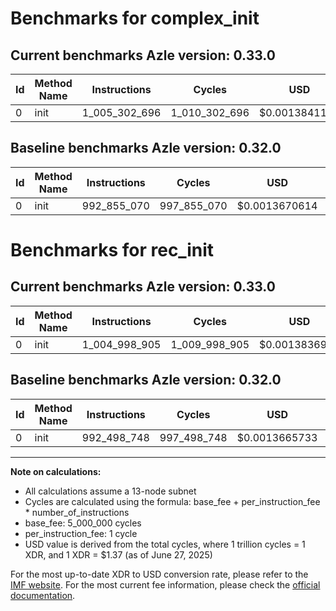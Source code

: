 # Benchmarks for complex_init

## Current benchmarks Azle version: 0.33.0

| Id  | Method Name | Instructions  | Cycles        | USD           | USD/Million Calls | Change                               |
| --- | ----------- | ------------- | ------------- | ------------- | ----------------- | ------------------------------------ |
| 0   | init        | 1_005_302_696 | 1_010_302_696 | $0.0013841147 | $1_384.11         | <font color="red">+12_447_626</font> |

## Baseline benchmarks Azle version: 0.32.0

| Id  | Method Name | Instructions | Cycles      | USD           | USD/Million Calls |
| --- | ----------- | ------------ | ----------- | ------------- | ----------------- |
| 0   | init        | 992_855_070  | 997_855_070 | $0.0013670614 | $1_367.06         |

# Benchmarks for rec_init

## Current benchmarks Azle version: 0.33.0

| Id  | Method Name | Instructions  | Cycles        | USD           | USD/Million Calls | Change                               |
| --- | ----------- | ------------- | ------------- | ------------- | ----------------- | ------------------------------------ |
| 0   | init        | 1_004_998_905 | 1_009_998_905 | $0.0013836985 | $1_383.69         | <font color="red">+12_500_157</font> |

## Baseline benchmarks Azle version: 0.32.0

| Id  | Method Name | Instructions | Cycles      | USD           | USD/Million Calls |
| --- | ----------- | ------------ | ----------- | ------------- | ----------------- |
| 0   | init        | 992_498_748  | 997_498_748 | $0.0013665733 | $1_366.57         |

---

**Note on calculations:**

- All calculations assume a 13-node subnet
- Cycles are calculated using the formula: base_fee + per_instruction_fee \* number_of_instructions
- base_fee: 5_000_000 cycles
- per_instruction_fee: 1 cycle
- USD value is derived from the total cycles, where 1 trillion cycles = 1 XDR, and 1 XDR = $1.37 (as of June 27, 2025)

For the most up-to-date XDR to USD conversion rate, please refer to the [IMF website](https://www.imf.org/external/np/fin/data/rms_sdrv.aspx).
For the most current fee information, please check the [official documentation](https://internetcomputer.org/docs/references/cycles-cost-formulas).
